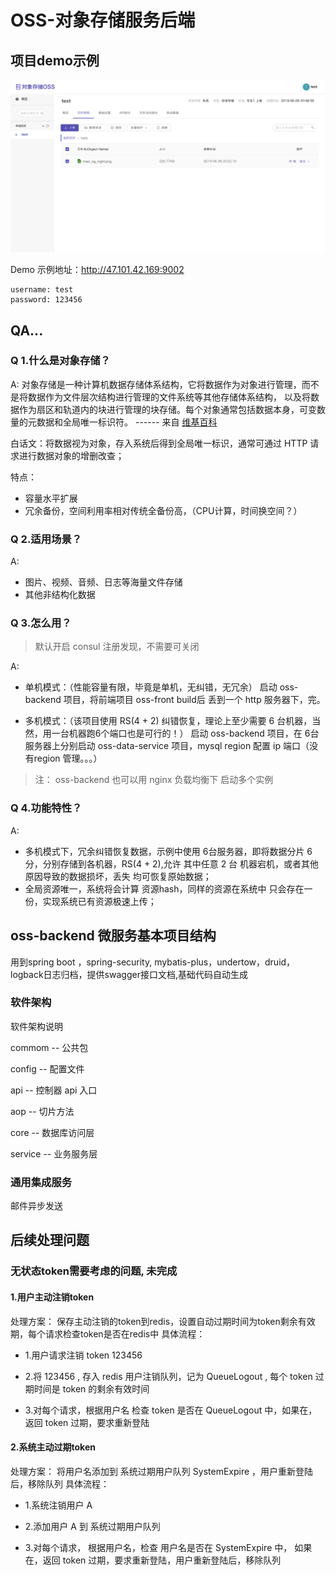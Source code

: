 # OSS-对象存储服务后端

## 项目demo示例

![avatar](./pic/demo.png)

Demo 示例地址：http://47.101.42.169:9002
````
username: test
password: 123456
````

## QA...

### Q 1.什么是对象存储？
A: 
对象存储是一种计算机数据存储体系结构，它将数据作为对象进行管理，而不是将数据作为文件层次结构进行管理的文件系统等其他存储体系结构，
以及将数据作为扇区和轨道内的块进行管理的块存储。每个对象通常包括数据本身，可变数量的元数据和全局唯一标识符。
------ 来自 [维基百科](https://en.wikipedia.org/wiki/Object_storage)

白话文：将数据视为对象，存入系统后得到全局唯一标识，通常可通过 HTTP 请求进行数据对象的增删改查；

特点：
- 容量水平扩展
- 冗余备份，空间利用率相对传统全备份高，（CPU计算，时间换空间？）


### Q 2.适用场景？
A:
- 图片、视频、音频、日志等海量文件存储
- 其他非结构化数据


### Q 3.怎么用？

> 默认开启 consul 注册发现，不需要可关闭

A:
- 单机模式：（性能容量有限，毕竟是单机，无纠错，无冗余）
启动 oss-backend 项目，将前端项目 oss-front build后 丢到一个 http 服务器下，完。

- 多机模式：（该项目使用 RS(4 + 2) 纠错恢复，理论上至少需要 6 台机器，当然，用一台机器跑6个端口也是可行的！）
启动 oss-backend 项目，在 6台服务器上分别启动 oss-data-service 项目，mysql region 配置 ip 端口（没有region 管理。。。）

> 注： oss-backend 也可以用 nginx 负载均衡下 启动多个实例


### Q 4.功能特性？
A:
- 多机模式下，冗余纠错恢复数据，示例中使用 6台服务器，即将数据分片 6 分，分别存储到各机器，RS(4 + 2),允许 其中任意 2 台 机器宕机，或者其他原因导致的数据损坏，丢失
均可恢复原始数据；
- 全局资源唯一，系统将会计算 资源hash，同样的资源在系统中 只会存在一份，实现系统已有资源极速上传；


## oss-backend 微服务基本项目结构

用到spring boot ，spring-security, mybatis-plus，undertow，druid，logback日志归档，提供swagger接口文档,基础代码自动生成

### 软件架构
软件架构说明

commom -- 公共包

config -- 配置文件

api -- 控制器 api 入口

aop -- 切片方法

core -- 数据库访问层

service -- 业务服务层

### 通用集成服务
邮件异步发送

## 后续处理问题

### 无状态token需要考虑的问题, 未完成

####  1.用户主动注销token

处理方案：
保存主动注销的token到redis，设置自动过期时间为token剩余有效期，每个请求检查token是否在redis中
具体流程：

* 1.用户请求注销 token 123456

* 2.将 123456 , 存入 redis 用户注销队列，记为 QueueLogout , 每个 token 过期时间是 token 的剩余有效时间

* 3.对每个请求，根据用户名 检查 token 是否在 QueueLogout 中，如果在，返回 token 过期，要求重新登陆

####  2.系统主动过期token

处理方案：
将用户名添加到 系统过期用户队列 SystemExpire ，用户重新登陆后，移除队列
具体流程：

* 1.系统注销用户 A

* 2.添加用户 A 到 系统过期用户队列

* 3.对每个请求， 根据用户名，检查 用户名是否在 SystemExpire 中， 如果在，返回 token 过期，要求重新登陆，用户重新登陆后，移除队列
